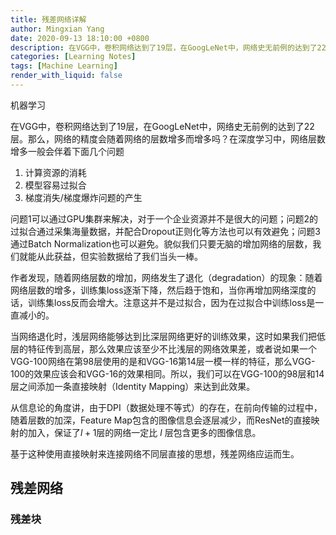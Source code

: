 ```yaml
---
title: 残差网络详解
author: Mingxian Yang
date: 2020-09-13 18:10:00 +0800
description: 在VGG中，卷积网络达到了19层，在GoogLeNet中，网络史无前例的达到了22层。那么，网络的精度会随着网络的层数增多而增多吗？在深度学习中，网络层数增多一般会伴着下面几个问题...
categories: [Learning Notes]
tags: [Machine Learning]
render_with_liquid: false
---
```




机器学习

在VGG中，卷积网络达到了19层，在GoogLeNet中，网络史无前例的达到了22层。那么，网络的精度会随着网络的层数增多而增多吗？在深度学习中，网络层数增多一般会伴着下面几个问题

1. 计算资源的消耗
2. 模型容易过拟合
3. 梯度消失/梯度爆炸问题的产生

问题1可以通过GPU集群来解决，对于一个企业资源并不是很大的问题；问题2的过拟合通过采集海量数据，并配合Dropout正则化等方法也可以有效避免；问题3通过Batch Normalization也可以避免。貌似我们只要无脑的增加网络的层数，我们就能从此获益，但实验数据给了我们当头一棒。

作者发现，随着网络层数的增加，网络发生了退化（degradation）的现象：随着网络层数的增多，训练集loss逐渐下降，然后趋于饱和，当你再增加网络深度的话，训练集loss反而会增大。注意这并不是过拟合，因为在过拟合中训练loss是一直减小的。

当网络退化时，浅层网络能够达到比深层网络更好的训练效果，这时如果我们把低层的特征传到高层，那么效果应该至少不比浅层的网络效果差，或者说如果一个VGG-100网络在第98层使用的是和VGG-16第14层一模一样的特征，那么VGG-100的效果应该会和VGG-16的效果相同。所以，我们可以在VGG-100的98层和14层之间添加一条直接映射（Identity Mapping）来达到此效果。

从信息论的角度讲，由于DPI（数据处理不等式）的存在，在前向传输的过程中，随着层数的加深，Feature Map包含的图像信息会逐层减少，而ResNet的直接映射的加入，保证了$l+1$层的网络一定比 $l$ 层包含更多的图像信息。



基于这种使用直接映射来连接网络不同层直接的思想，残差网络应运而生。

## 残差网络
### 残差块